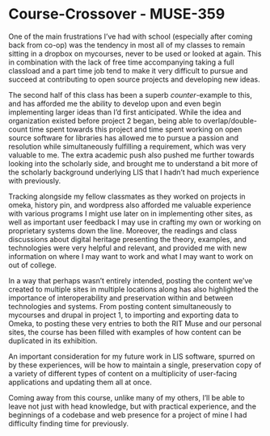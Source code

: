 # Course-Crossover - MUSE-359

<!-- {
  "tags": ["MUSE-359", "school", "work", "impact"]
} -->

One of the main frustrations I’ve had with school (especially after coming back from co-op) was the tendency in most all of 
  my classes to remain sitting in a dropbox on mycourses, never to be used or looked at again. This in combination with the 
  lack of free time accompanying taking a full classload and a part time job tend to make it very difficult to pursue and 
  succeed at contributing to open source projects and developing new ideas.

The second half of this class has been a superb _counter_-example to this, and has afforded me the ability to develop upon 
  and even begin implementing larger ideas than I’d first anticipated. While the idea and organization existed before
  project 2 began, being able to overlap/double-count time spent towards this project and time spent working on open source 
  software for libraries has allowed me to pursue a passion and resolution while simultaneously fulfilling a requirement, 
  which was very valuable to me. The extra academic push also pushed me further towards looking into the scholarly side, and
  brought me to understand a bit more of the scholarly background underlying LIS that I hadn’t had much experience with 
  previously.

Tracking alongside my fellow classmates as they worked on projects in omeka, history pin, and wordpress also afforded me 
  valuable experience with various programs I might use later on in implementing other sites, as well as important user 
  feedback I may use in crafting my own or working on proprietary systems down the line. Moreover, the readings and class 
  discussions about digital heritage presenting the theory, examples, and technologies were very helpful and relevant, and 
  provided me with new information on where I may want to work and what I may want to work on out of college.

In a way that perhaps wasn’t entirely intended, posting the content we’ve created to multiple sites in multiple locations 
  along has also highlighted the importance of interoperability and preservation within and between technologies and systems. 
  From posting content simultaneously to mycourses and drupal in project 1, to importing and exporting data to Omeka, to 
  posting these very entries to both the RIT Muse and our personal sites, the course has been filled with examples of how 
  content can be duplicated in its exhibition. 
  
An important consideration for my future work in LIS software, spurred on by these experiences, will be how to maintain a 
  single, preservation copy of a variety of different types of content on a multiplicity of user-facing applications and 
  updating them all at once.

Coming away from this course, unlike many of my others, I’ll be able to leave not just with head knowledge, but with practical 
  experience, and the beginnings of a codebase and web presence for a project of mine I had difficulty finding time for 
  previously.
